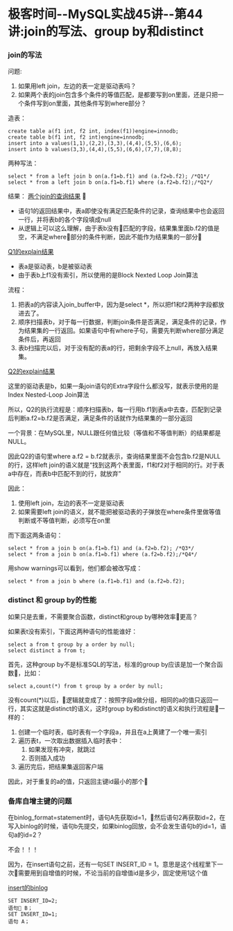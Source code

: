 # 极客时间--MySQL实战45讲--第44讲:join的写法、group by和distinct

### join的写法
问题:
1. 如果用left join，左边的表一定是驱动表吗？
2. 如果两个表的join包含多个条件的等值匹配，是都要写到on里面，还是只把一个条件写到on里面，其他条件写到where部分？

造表：

    create table a(f1 int, f2 int, index(f1))engine=innodb;
    create table b(f1 int, f2 int)engine=innodb;
    insert into a values(1,1),(2,2),(3,3),(4,4),(5,5),(6,6);
    insert into b values(3,3),(4,4),(5,5),(6,6),(7,7),(8,8);

两种写法：

    select * from a left join b on(a.f1=b.f1) and (a.f2=b.f2); /*Q1*/
    select * from a left join b on(a.f1=b.f1) where (a.f2=b.f2);/*Q2*/

结果：
[两个join的查询结果](../images/mysql/实战45讲/两个join的查询结果.png)

* 语句1的返回结果中，表a即使没有满足匹配条件的记录，查询结果中也会返回一行，并将表b的各个字段填成null
* 从逻辑上可以这么理解，由于表b没有匹配的字段，结果集里面b.f2的值是空，不满足where部分的条件判断，因此不能作为结果集的一部分

[Q1的explain结果](../images/mysql实战45讲/Q1的explain结果.png)

* 表a是驱动表，b是被驱动表
* 由于表b上f1没有索引，所以使用的是Block Nexted Loop Join算法

流程：
1. 把表a的内容读入join_buffer中，因为是select *，所以把f1和f2两种字段都放进去了。
2. 顺序扫描表b，对于每一行数据，判断join条件是否满足，满足条件的记录，作为结果集的一行返回。如果语句中有where子句，需要先判断where部分满足条件后，再返回
3. 表b扫描完以后，对于没有配的表a的行，把剩余字段不上null，再放入结果集。

[Q2的explain结果](../images/mysql实战45讲/Q2的explain结果.png)

这里的驱动表是b，如果一条join语句的Extra字段什么都没写，就表示使用的是Index Nested-Loop Join算法

所以，Q2的执行流程是：顺序扫描表b，每一行用b.f1到表a中去查，匹配到记录后判断a.f2=b.f2是否满足，满足条件的话就作为结果集的一部分返回

一个背景：在MySQL里，NULL跟任何值比较（等值和不等值判断）的结果都是NULL。

因此Q2的语句里where a.f2 = b.f2就表示，查询结果里面不会包含b.f2是NULL的行，这样left join的语义就是“找到这两个表里面，f1和f2对于相同的行。对于表a中存在，而表b中匹配不到的行，就放弃”

因此：
1. 使用left join，左边的表不一定是驱动表
2. 如果需要left join的语义，就不能把被驱动表的子弹放在where条件里做等值判断或不等值判断，必须写在on里

而下面这两条语句：

    select * from a join b on(a.f1=b.f1) and (a.f2=b.f2); /*Q3*/
    select * from a join b on(a.f1=b.f1) where (a.f2=b.f2);/*Q4*/
用show warnings可以看到，他们都会被改写成：

    select * from a join b where (a.f1=b.f1) and (a.f2=b.f2);

### distinct 和 group by的性能

如果只是去重，不需要聚合函数，distinct和group by哪种效率更高？

如果表t没有索引，下面这两种语句的性能谁好：

    select a from t group by a order by null;
    select distinct a from t;
首先，这种group by不是标准SQL的写法，标准的group by应该是加一个聚合函数，比如：

    select a,count(*) from t group by a order by null;
没有count(*)以后，逻辑就变成了：按照字段a做分组，相同的a的值只返回一行，其实这就是distinct的语义，这时group by和distinct的语义和执行流程是一样的：
1. 创建一个临时表，临时表有一个字段a，并且在a上黄建了一个唯一索引
2. 遍历表t，一次取出数据插入临时表中：
    1. 如果发现有冲突，就跳过
    2. 否则插入成功
3. 遍历完后，把结果集返回客户端     


因此，对于重复的a的值，只返回主键id最小的那个

### 备库自增主键的问题
在binlog_format=statement时，语句A先获取id=1，然后语句2再获取id=2，在写入binlog的时候，语句b先提交，如果binlog回放，会不会发生语句b的id=1，语句a的id=2？

不会！！！

因为，在insert语句之前，还有一句SET INSERT_ID = 1。意思是这个线程里下一次需要用到自增值的时候，不论当前的自增值id是多少，固定使用1这个值

[insert的binlog](../images/mysql实战45讲/insert的binlog.png)

    SET INSERT_ID=2;
    语句 B；
    SET INSERT_ID=1;
    语句 A；
